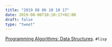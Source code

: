 ```yaml
---
title: "2019 08 06 10 10 17"
date: 2019-08-06T10:10:17+02:00
draft: false
type: "tweet"
---
```

[Programming Algorithms: Data Structures](http://lisp-univ-etc.blogspot.com/2019/08/programming-algorithms-data-structures.html?m=1). `#lisp`
